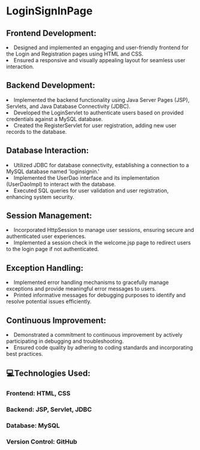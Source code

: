 # LoginSignInPage
 
## Frontend Development:
<li>Designed and implemented an engaging and user-friendly frontend for the Login and Registration pages using    HTML and CSS.
<br><li>Ensured a responsive and visually appealing layout for seamless user interaction.

## Backend Development:
<li>Implemented the backend functionality using Java Server Pages (JSP), Servlets, and Java Database Connectivity    (JDBC).
<br><li>Developed the LoginServlet to authenticate users based on provided credentials against a MySQL database.
<br><li>Created the RegisterServlet for user registration, adding new user records to the database.

## Database Interaction:
<li>Utilized JDBC for database connectivity, establishing a connection to a MySQL database named 'loginsignin.'
<br><li>Implemented the UserDao interface and its implementation (UserDaoImpl) to interact with the database.
<br><li>Executed SQL queries for user validation and user registration, enhancing system security.

## Session Management:
<li>Incorporated HttpSession to manage user sessions, ensuring secure and authenticated user experiences.
<br><li>Implemented a session check in the welcome.jsp page to redirect users to the login page if not authenticated.

## Exception Handling:
<li>Implemented error handling mechanisms to gracefully manage exceptions and provide meaningful error    messages to users.
<br><li>Printed informative messages for debugging purposes to identify and resolve potential issues efficiently.

## Continuous Improvement:
<li>Demonstrated a commitment to continuous improvement by actively participating in debugging and    troubleshooting.
<br><li>Ensured code quality by adhering to coding standards and incorporating best practices.

## 💻Technologies Used:
### Frontend: HTML, CSS
### Backend: JSP, Servlet, JDBC
### Database: MySQL
### Version Control: GitHub
